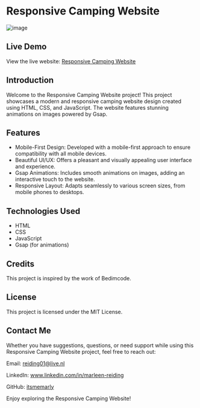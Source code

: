 # Responsive Camping Website

![image](https://github.com/itsmemarly/Responsive-Camping-Website/assets/31918408/50253ef1-8533-48e1-8f12-3fcd125fdc95)

## Live Demo

View the live website: [Responsive Camping Website](https://itsmemarly.github.io/Responsive-Camping-Website/)

## Introduction

Welcome to the Responsive Camping Website project! This project showcases a modern and responsive camping website design created using HTML, CSS, and JavaScript. The website features stunning animations on images powered by Gsap.

## Features

- Mobile-First Design: Developed with a mobile-first approach to ensure compatibility with all mobile devices.
- Beautiful UI/UX: Offers a pleasant and visually appealing user interface and experience.
- Gsap Animations: Includes smooth animations on images, adding an interactive touch to the website.
- Responsive Layout: Adapts seamlessly to various screen sizes, from mobile phones to desktops.

## Technologies Used

- HTML
- CSS
- JavaScript
- Gsap (for animations)

## Credits

This project is inspired by the work of Bedimcode.

## License

This project is licensed under the MIT License.

## Contact Me
Whether you have suggestions, questions, or need support while using this Responsive Camping Website project, feel free to reach out:

Email: reiding01@live.nl

LinkedIn: www.linkedin.com/in/marleen-reiding

GitHub: [itsmemarly](https://github.com/itsmemarly)

Enjoy exploring the Responsive Camping Website!
